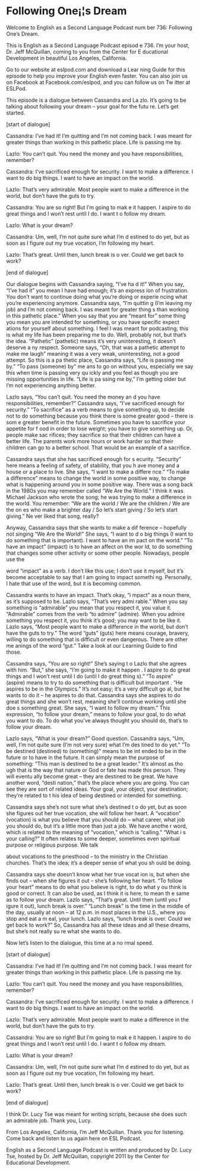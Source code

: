 # Following One¡¦s Dream

Welcome to English as a Second Language Podcast num ber 736: Following One’s Dream. 

This is English as a Second Language Podcast episod e 736.  I’m your host, Dr. Jeff McQuillan, coming to you from the Center for E ducational Development in beautiful Los Angeles, California. 

Go to our website at eslpod.com and download a Lear ning Guide for this episode to help you improve your English even faster.  You can also join us on Facebook at Facebook.com/eslpod, and you can follow us on Tw itter at ESLPod. 

This episode is a dialogue between Cassandra and La zlo.  It’s going to be talking about following your dream – your goal for the futu re.  Let’s get started. 

[start of dialogue] 

Cassandra:  I’ve had it!  I’m quitting and I’m not coming back.  I was meant for greater things than working in this pathetic place.   Life is passing me by. 

Lazlo:  You can’t quit.  You need the money and you  have responsibilities, remember? 

Cassandra:  I’ve sacrificed enough for security.  I  want to make a difference.  I want to do big things.  I want to have an impact on  the world. 

Lazlo:  That’s very admirable.  Most people want to  make a difference in the world, but don’t have the guts to try. 

Cassandra:  You are so right!  But I’m going to mak e it happen.  I aspire to do great things and I won’t rest until I do.  I want t o follow my dream. 

Lazlo:  What is your dream? 

Cassandra:  Um, well, I’m not quite sure what I’m d estined to do yet, but as soon as I figure out my true vocation, I’m following my heart. 

Lazlo:  That’s great.  Until then, lunch break is o ver.  Could we get back to work? 

[end of dialogue] 

Our dialogue begins with Cassandra saying, “I’ve ha d it!”  When you say, “I’ve had it” you mean I have had enough; it’s an express ion of frustration.  You don’t want to continue doing what you’re doing or experie ncing what you’re experiencing anymore.  Cassandra says, “I’m quittin g (I’m leaving my job) and I’m not coming back.  I was meant for greater thing s than working in this pathetic place.”  When you say that you are “meant for” some thing you mean you are intended for something, or you have specific expect ations for yourself about something.  I feel I was meant for podcasting; this  is what my life has been preparing me to do.  Well, probably not, but that’s  the idea.  “Pathetic” (pathetic) means it’s very uninteresting, it doesn’t deserve a ny respect.  Someone says, “Oh, that was a pathetic attempt to make me laugh” meaning it was a very weak, uninteresting, not a good attempt.  So this is a pa thetic place, Cassandra says, “Life is passing me by.”  “To pass (someone) by” me ans to go on without you, especially we say this when time is passing very qu ickly and you feel as though you are missing opportunities in life.  “Life is pa ssing me by,” I’m getting older but I’m not experiencing anything better. 

Lazlo says, “You can’t quit.  You need the money an d you have responsibilities, remember?”  Cassandra says, “I’ve sacrificed enough  for security.”  “To sacrifice” as a verb means to give something up, to decide not  to do something because you think there is some greater good – there is som e greater benefit in the future. Sometimes you have to sacrifice your appetite for f ood in order to lose weight; you have to give something up.  Or, people make sac rifices; they sacrifice so that their children can have a better life.  The parents  work more hours or work harder so that their children can go to a better school.  That would be an example of a sacrifice.   

Cassandra says that she has sacrificed enough for s ecurity.  “Security” here means a feeling of safety, of stability, that you h ave money and a house or a place to live.  She says, “I want to make a differe nce.”  “To make a difference” means to change the world in some positive way, to change what is happening around you in some positive way.  There was a song back in the 1980s you may remember called “We Are the World.”  I think it was  Michael Jackson who wrote the song; he was trying to make a difference in the  world.  You remember: “We are the world / We are the children / We are the on es who make a brighter day / So let’s start giving / So let’s start giving.”  Ne ver liked that song, really? 

Anyway, Cassandra says that she wants to make a dif ference – hopefully not singing “We Are the World!”  She says, “I want to d o big things (I want to do something that is important).  I want to have an im pact on the world.”  “To have an impact” (impact) is to have an affect on the wor ld, to do something that changes some other activity or some other people.  Nowadays, people use the  

word “impact” as a verb.  I don’t like this use; I don’t use it myself, but it’s become acceptable to say that I am going to impact somethi ng.  Personally, I hate that use of the word, but it is becoming common.   

Cassandra wants to have an impact.  That’s okay, “i mpact” as a noun there, as it’s supposed to be.  Lazlo says, “That’s very admi rable.”  When you say something is “admirable” you mean that you respect it, you value it.  “Admirable” comes from the verb “to admire” (admire).  When you  admire something you respect it, you think it’s good; you may want to be  like it.  Lazlo says, “Most people want to make a difference in the world, but don’t have the guts to try.” The word “guts” (guts) here means courage, bravery,  willing to do something that is difficult or even dangerous.  There are other me anings of the word “gut.”  Take a look at our Learning Guide to find those. 

Cassandra says, “You are so right!”  She’s saying t o Lazlo that she agrees with him.  “But,” she says, “I’m going to make it happen .  I aspire to do great things and I won’t rest until I do (until I do great thing s).”  “To aspire” (aspire) means to try to do something that is difficult but important .  “He aspires to be in the Olympics.”  It’s not easy; it’s a very difficult go al, but he wants to do it – he aspires to do that.  Cassandra says she aspires to do great things and she won’t rest, meaning she’ll continue working until she doe s something great.  She says, “I want to follow my dream.”  This expression, “to follow your dream,” means to follow your goal, to do what you want to do.  To do  what you’ve always thought you should do, that’s to follow your dream.   

Lazlo says, “What is your dream?”  Good question.  Cassandra says, “Um, well, I’m not quite sure (I’m not very sure) what I’m des tined to do yet.”  “To be destined (destined) to (something)” means to be int ended to be in the future or to have in the future.  It can simply mean the purpose  of something: “This man is destined to be a great leader.”  It’s almost as tho ugh that is the way that nature or God or fate has made this person.  They will eventu ally become great – they are destined to be great.  We have another word, “desti nation,” that’s the place where you are going.  You can see they are sort of related ideas.  Your goal, your object, your destination; they’re related to t his idea of being destined or intended for something. 

Cassandra says she’s not sure what she’s destined t o do yet, but as soon she figures out her true vocation, she will follow her heart.  A “vocation” (vocation) is what you believe that you should do – what career, what job you should do, but it’s a little more than just a job.  We have anothe r word, which is related to the meaning of “vocation,” which is “calling.”  “What i s your calling?”  It often relates to some deeper, sometimes even spiritual purpose or  religious purpose.  We talk  

about vocations to the priesthood – to the ministry  in the Christian churches. That’s the idea; it’s a deeper sense of what you sh ould be doing. 

Cassandra says she doesn’t know what her true vocat ion is, but when she finds out – when she figures it out – she’s following her  heart.  “To follow your heart” means to do what you believe is right, to do what y ou think is good or correct.  It can also be used, as I think it is here, to mean th e same as to follow your dream. Lazlo says, “That’s great.  Until then (until you f igure it out), lunch break is over.” “Lunch break” is the time in the middle of the day,  usually at noon – at 12 p.m. in most places in the U.S., where you stop and eat a m eal, your lunch.  Lazlo says, “lunch break is over.  Could we get back to work?”  So, Cassandra has all these ideas and all these dreams, but she’s not really su re what she wants to do. 

Now let’s listen to the dialogue, this time at a no rmal speed. 

[start of dialogue] 

Cassandra:  I’ve had it!  I’m quitting and I’m not coming back.  I was meant for greater things than working in this pathetic place.   Life is passing me by. 

Lazlo:  You can’t quit.  You need the money and you  have responsibilities, remember? 

Cassandra:  I’ve sacrificed enough for security.  I  want to make a difference.  I want to do big things.  I want to have an impact on  the world. 

Lazlo:  That’s very admirable.  Most people want to  make a difference in the world, but don’t have the guts to try. 

Cassandra:  You are so right!  But I’m going to mak e it happen.  I aspire to do great things and I won’t rest until I do.  I want t o follow my dream. 

Lazlo:  What is your dream? 

Cassandra:  Um, well, I’m not quite sure what I’m d estined to do yet, but as soon as I figure out my true vocation, I’m following my heart. 

Lazlo:  That’s great.  Until then, lunch break is o ver.  Could we get back to work? 

[end of dialogue] 

I think Dr. Lucy Tse was meant for writing scripts,  because she does such an admirable job.  Thank you, Lucy.   

From Los Angeles, California, I’m Jeff McQuillan.  Thank you for listening.  Come back and listen to us again here on ESL Podcast. 

English as a Second Language Podcast is written and  produced by Dr. Lucy Tse, hosted by Dr. Jeff McQuillan, copyright 2011 by the  Center for Educational Development.

